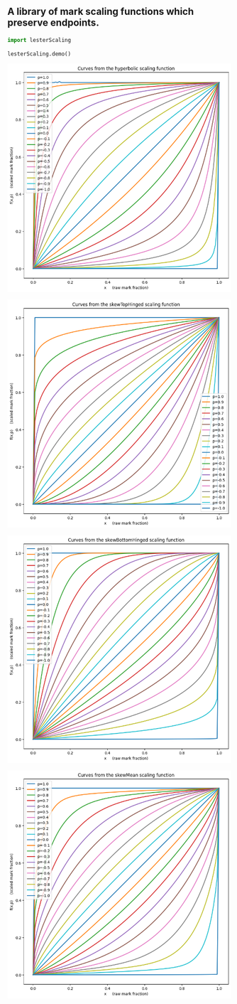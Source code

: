 ## A library of mark scaling functions which preserve endpoints.


```python
import lesterScaling
```


```python
lesterScaling.demo()
```


    
![png](README_files/README_2_0.png)
    



    
![png](README_files/README_2_1.png)
    



    
![png](README_files/README_2_2.png)
    



    
![png](README_files/README_2_3.png)
    



```python

```
